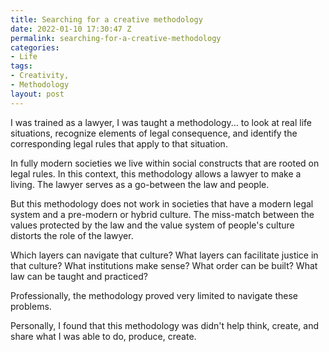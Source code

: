 ```yaml
---
title: Searching for a creative methodology
date: 2022-01-10 17:30:47 Z
permalink: searching-for-a-creative-methodology
categories:
- Life
tags:
- Creativity,
- Methodology
layout: post
---
```


I was trained as a lawyer, I was taught a methodology... to look at real life situations, recognize  elements of legal consequence, and identify the corresponding legal rules that apply to that situation. 

In fully modern societies we live within social constructs that are rooted on legal rules. In this context, this methodology allows a lawyer to make a living. The lawyer serves as a go-between the law and people.

But this methodology does not work in societies that have a modern legal system and a pre-modern or hybrid culture. The miss-match between the values protected by the law and the value system of people's culture distorts the role of the lawyer.

Which layers can navigate that culture? What layers can facilitate justice in that culture? What institutions make sense? What order can be built? What law can be taught and practiced?

Professionally, the methodology proved very limited to navigate these problems. 

Personally, I found that this methodology was didn't help think, create, and share what I was able to do, produce, create.
